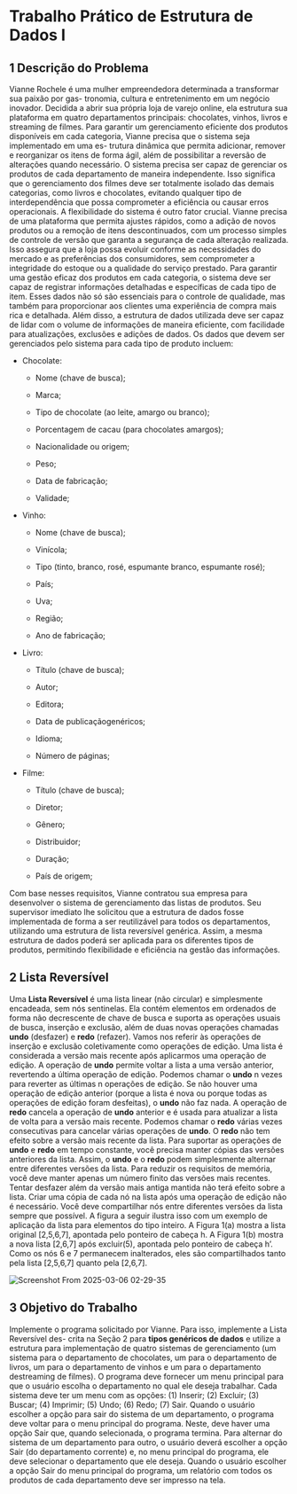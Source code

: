 # Trabalho Prático de Estrutura de Dados I

## 1 Descrição do Problema

Vianne Rochele é uma mulher empreendedora determinada a transformar sua paixão por gas-
tronomia, cultura e entretenimento em um negócio inovador. Decidida a abrir sua própria loja
de varejo online, ela estrutura sua plataforma em quatro departamentos principais: chocolates,
vinhos, livros e streaming de filmes. Para garantir um gerenciamento eficiente dos produtos
disponíveis em cada categoria, Vianne precisa que o sistema seja implementado em uma es-
trutura dinâmica que permita adicionar, remover e reorganizar os itens de forma ágil, além de
possibilitar a reversão de alterações quando necessário.
O sistema precisa ser capaz de gerenciar os produtos de cada departamento de maneira
independente. Isso significa que o gerenciamento dos filmes deve ser totalmente isolado das
demais categorias, como livros e chocolates, evitando qualquer tipo de interdependência que
possa comprometer a eficiência ou causar erros operacionais.
A flexibilidade do sistema é outro fator crucial. Vianne precisa de uma plataforma que
permita ajustes rápidos, como a adição de novos produtos ou a remoção de itens descontinuados,
com um processo simples de controle de versão que garanta a segurança de cada alteração
realizada. Isso assegura que a loja possa evoluir conforme as necessidades do mercado e as
preferências dos consumidores, sem comprometer a integridade do estoque ou a qualidade do
serviço prestado.
Para garantir uma gestão eficaz dos produtos em cada categoria, o sistema deve ser capaz
de registrar informações detalhadas e específicas de cada tipo de item. Esses dados não só
são essenciais para o controle de qualidade, mas também para proporcionar aos clientes uma
experiência de compra mais rica e detalhada. Além disso, a estrutura de dados utilizada deve
ser capaz de lidar com o volume de informações de maneira eficiente, com facilidade para
atualizações, exclusões e adições de dados.
Os dados que devem ser gerenciados pelo sistema para cada tipo de produto incluem:

- Chocolate:
  
  - Nome (chave de busca);
  
  - Marca;
  
  - Tipo de chocolate (ao leite, amargo ou branco);
  
  - Porcentagem de cacau (para chocolates amargos);
  
  - Nacionalidade ou origem;
  
  - Peso;
  
  - Data de fabricação;
  
  - Validade;
- Vinho:
  
  - Nome (chave de busca);
  
  - Vinícola;
  
  - Tipo (tinto, branco, rosé, espumante branco, espumante rosé);
  
  - País;
  
  - Uva;
  
  - Região;
  
  - Ano de fabricação;
  
- Livro:
  
  - Título (chave de busca);

  - Autor;

  - Editora;

  - Data de publicaçãogenéricos;

  - Idioma;

  - Número de páginas;

- Filme:
  
  - Título (chave de busca);
  
  - Diretor;
  
  - Gênero;
  
  - Distribuidor;
  
  - Duração;
  
  - País de origem;
  
Com base nesses requisitos, Vianne contratou sua empresa para desenvolver o sistema de
gerenciamento das listas de produtos. Seu supervisor imediato lhe solicitou que a estrutura de
dados fosse implementada de forma a ser reutilizável para todos os departamentos, utilizando
uma estrutura de lista reversível genérica. Assim, a mesma estrutura de dados poderá ser
aplicada para os diferentes tipos de produtos, permitindo flexibilidade e eficiência na gestão
das informações.

## 2 Lista Reversível

Uma **Lista Reversível** é uma lista linear (não circular) e simplesmente encadeada, sem nós
sentinelas. Ela contém elementos em ordenados de forma não decrescente de chave de busca
e suporta as operações usuais de busca, inserção e exclusão, além de duas novas operações
chamadas **undo** (desfazer) e **redo** (refazer). Vamos nos referir às operações de inserção e
exclusão coletivamente como operações de edição. Uma lista é considerada a versão mais
recente após aplicarmos uma operação de edição.
A operação de **undo** permite voltar a lista a uma versão anterior, revertendo a última
operação de edição. Podemos chamar o **undo** n vezes para reverter as últimas n operações de
edição. Se não houver uma operação de edição anterior (porque a lista é nova ou porque todas
as operações de edição foram desfeitas), o **undo** não faz nada.
A operação de **redo** cancela a operação de **undo** anterior e é usada para atualizar a lista
de volta para a versão mais recente. Podemos chamar o **redo** várias vezes consecutivas para
cancelar várias operações de **undo**. O **redo** não tem efeito sobre a versão mais recente da lista.
Para suportar as operações de **undo** e **redo** em tempo constante, você precisa manter cópias
das versões anteriores da lista. Assim, o **undo** e o **redo** podem simplesmente alternar entre
diferentes versões da lista. Para reduzir os requisitos de memória, você deve manter apenas um
número finito das versões mais recentes. Tentar desfazer além da versão mais antiga mantida
não terá efeito sobre a lista.
Criar uma cópia de cada nó na lista após uma operação de edição não é necessário. Você
deve compartilhar nós entre diferentes versões da lista sempre que possível. A figura a seguir
ilustra isso com um exemplo de aplicação da lista para elementos do tipo inteiro. A Figura
1(a) mostra a lista original [2,5,6,7], apontada pelo ponteiro de cabeça h. A Figura 1(b) mostra
a nova lista [2,6,7] após excluir(5), apontada pelo ponteiro de cabeça h’. Como os nós 6 e 7
permanecem inalterados, eles são compartilhados tanto pela lista [2,5,6,7] quanto pela [2,6,7].

![Screenshot From 2025-03-06 02-29-35](https://github.com/user-attachments/assets/929f97b8-4f82-47f1-996f-de1ef73953bc)

## 3 Objetivo do Trabalho

Implemente o programa solicitado por Vianne. Para isso, implemente a Lista Reversível des-
crita na Seção 2 para **tipos genéricos de dados** e utilize a estrutura para implementação de
quatro sistemas de gerenciamento (um sistema para o departamento de chocolates, um para
o departamento de livros, um para o departamento de vinhos e um para o departamento destreaming de filmes). O programa deve fornecer um menu principal para que o usuário escolha o
departamento no qual ele deseja trabalhar. Cada sistema deve ter um menu com as opções: (1)
Inserir; (2) Excluir; (3) Buscar; (4) Imprimir; (5) Undo; (6) Redo; (7) Sair. Quando o usuário
escolher a opção para sair do sistema de um departamento, o programa deve voltar para o menu
principal do programa. Neste, deve haver uma opção Sair que, quando selecionada, o programa
termina. Para alternar do sistema de um departamento para outro, o usuário deverá escolher
a opção Sair (do departamento corrente) e, no menu principal do programa, ele deve selecionar
o departamento que ele deseja. Quando o usuário escolher a opção Sair do menu principal do
programa, um relatório com todos os produtos de cada departamento deve ser impresso na tela.
